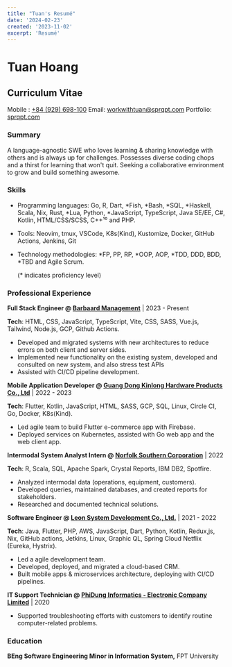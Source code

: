 ```yaml
---
title: "Tuan's Resumé"
date: '2024-02-23'
created: '2023-11-02'
excerpt: 'Resumé'
---
```


# Tuan Hoang

## Curriculum Vitae

Mobile : [+84 (929) 698-100](tel:+84929698100)
Email: [workwithtuan@sprqpt.com](mailto:workwithtuan@sprqpt.com)
Portfolio: [sprqpt.com](https://sprqpt.com)

### Summary

A language-agnostic SWE who loves learning & sharing knowledge with
others and is always up for challenges. Possesses diverse coding chops
and a thirst for learning that won't quit. Seeking a collaborative
environment to grow and build something awesome.

### Skills

- Programming languages: Go, R, Dart, \*Fish, \*Bash, \*SQL, \*Haskell,
  Scala, Nix, Rust, \*Lua, Python, \*JavaScript, TypeScript, Java SE/EE,
  C#, Kotlin, HTML/CSS/SCSS, C++¹⁰ and PHP.

- Tools: Neovim, tmux, VSCode, K8s(Kind), Kustomize, Docker,
  GitHub Actions, Jenkins, Git

- Technology methodologies: \*FP, PP, RP, \*OOP, AOP, \*TDD, DDD, BDD,
  \*TBD and Agile Scrum.

  (\* indicates proficiency level)

### Professional Experience

**Full Stack Engineer @ [Barbaard Management](https://barbaard.com)** |
2023 - Present

**Tech**: HTML, CSS, JavaScript, TypeScript, Vite, CSS, SASS, Vue.js,
Tailwind, Node.js, GCP, Github Actions.

- Developed and migrated systems with new architectures to reduce errors
  on both client and server sides.
- Implemented new functionality on the existing system, developed and
  consulted on new system, and also stress test APIs
- Assisted with CI/CD pipeline development.

**Mobile Application Developer @
[Guang Dong Kinlong Hardware Products Co., Ltd](https://en.kinlong.com)**
| 2022 - 2023

**Tech**: Flutter, Kotlin, JavaScript, HTML, SASS, GCP, SQL, Linux,
Circle CI, Go, Docker, K8s(Kind).

- Led agile team to build Flutter e-commerce app with Firebase.
- Deployed services on Kubernetes, assisted with Go web app and the web
  client app.

**Intermodal System Analyst Intern @
[Norfolk Southern Corporation](https://www.norfolksouthern.com)** | 2022

**Tech**: R, Scala, SQL, Apache Spark, Crystal Reports, IBM DB2, Spotfire.

- Analyzed intermodal data (operations, equipment, customers).
- Developed queries, maintained databases, and created reports for
  stakeholders.
- Researched and documented technical solutions.

**Software Engineer @
[Leon System Development Co., Ltd.](https://leon-system.com)** | 2021 -
2022

**Tech**: Java, Flutter, PHP, AWS, JavaScript, Dart, Python, Kotlin,
Redux,js, Nix, GitHub actions, Jetkins, Linux, Graphic QL, Spring Cloud
Netflix (Eureka, Hystrix).

- Led a agile development team.
- Developed, deployed, and migrated a cloud-based CRM.
- Built mobile apps & microservices architecture, deploying with CI/CD
  pipelines.

**IT Support Technician @
[PhiDung Informatics - Electronic Company Limited](http://www.pdc.vn)**
| 2020

- Supported troubleshooting efforts with customers to identify routine
  computer-related problems.

### Education

**BEng Software Engineering Minor in Information System,** FPT University
